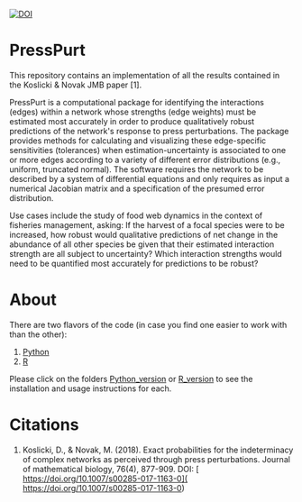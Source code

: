 [![DOI](https://zenodo.org/badge/150350364.svg)](https://zenodo.org/badge/latestdoi/150350364)


# PressPurt
This repository contains an implementation of all the results contained in the Koslicki &amp; Novak JMB paper [1].


PressPurt is a computational package for identifying the interactions (edges) within a network 
whose strengths (edge weights) must be estimated most accurately in order to produce qualitatively 
robust predictions of the network's response to press perturbations. The package provides methods 
for calculating and visualizing these edge-specific sensitivities (tolerances) when estimation-uncertainty 
is associated to one or more edges according to a variety of different error distributions
(e.g., uniform, truncated normal). The software requires the network to be described by a system of 
differential equations and only requires as input a numerical Jacobian matrix and a specification of the 
presumed error distribution.

Use cases include the study of food web dynamics in the context of fisheries management, asking: 
If the harvest of a focal species were to be increased, how robust would qualitative predictions of net 
change in the abundance of all other species be given that their estimated interaction strength are 
all subject to uncertainty? Which interaction strengths would need to be quantified most accurately for 
predictions to be robust?

# About

There are two flavors of the code (in case you find one easier to work with than the other):
1. [Python](https://github.com/dkoslicki/PressPurt/tree/master/Python_version)
2. [R](https://github.com/dkoslicki/PressPurt/tree/master/R_version)

Please click on the folders [Python_version](https://github.com/dkoslicki/PressPurt/tree/master/Python_version) or [R_version](https://github.com/dkoslicki/PressPurt/tree/master/R_version) to see the installation and usage instructions for each.

# Citations
1. Koslicki, D., & Novak, M. (2018). Exact probabilities for the indeterminacy of complex networks as perceived through press perturbations. Journal of mathematical biology, 76(4), 877-909. DOI: [ https://doi.org/10.1007/s00285-017-1163-0]( https://doi.org/10.1007/s00285-017-1163-0)
